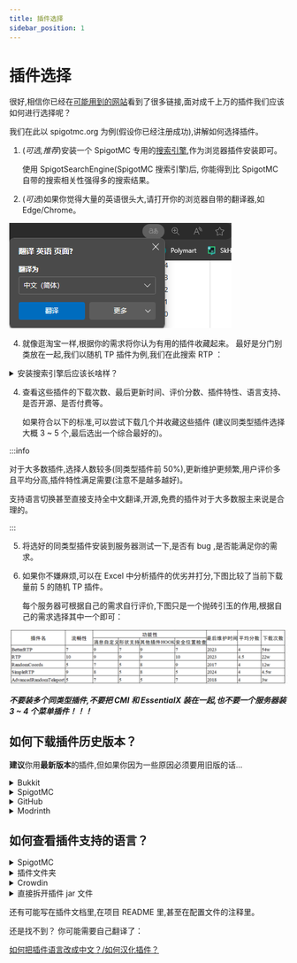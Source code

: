 ```yaml
---
title: 插件选择
sidebar_position: 1
---
```


# 插件选择

很好,相信你已经在[可能用到的网站](/docs-java/preparation/websites.md)看到了很多链接,面对成千上万的插件我们应该如何进行选择呢？

我们在此以 spigotmc.org 为例(假设你已经注册成功),讲解如何选择插件。

1. (_可选,推荐_)安装一个 SpigotMC 专用的[搜索引擎](https://fof1092.de/Plugins/SSE/Redirect/),作为浏览器插件安装即可。

   使用 SpigotSearchEngine(SpigotMC 搜索引擎)后, 你能得到比 SpigotMC 自带的搜索相关性强得多的搜索结果。

2. (_可选_)如果你觉得大量的英语很头大,请打开你的浏览器自带的翻译器,如 Edge/Chrome。

![](_images/概览/浏览器翻译.png)

4. 就像逛淘宝一样,根据你的需求将你认为有用的插件收藏起来。
   最好是分门别类放在一起,我们以随机 TP 插件为例,我们在此搜索 RTP ：

<details>
    <summary>安装搜索引擎后应该长啥样？</summary>

![](_images/概览/Spigot搜索.png)

</details>

4. 查看这些插件的下载次数、最后更新时间、评价分数、插件特性、语言支持、是否开源、是否付费等。

   如果符合以下的标准,可以尝试下载几个并收藏这些插件 (建议同类型插件选择大概 3 ~ 5 个,最后选出一个综合最好的)。

:::info

对于大多数插件,选择人数较多(同类型插件前 50%),更新维护更频繁,用户评价多且平均分高,插件特性满足需要(注意不是越多越好)。

支持语言切换甚至直接支持全中文翻译,开源,免费的插件对于大多数服主来说是合理的。

:::

5. 将选好的同类型插件安装到服务器测试一下,是否有 bug ,是否能满足你的需求。

6. 如果你不嫌麻烦,可以在 Excel 中分析插件的优劣并打分,下图比较了当前下载量前 5 的随机 TP 插件。

   每个服务器可根据自己的需求自行评价,下图只是一个抛砖引玉的作用,根据自己的需求选择其中一个即可：

![](_images/概览/同类插件评分选择.png)

**_不要装多个同类型插件,不要把 CMI 和 EssentialX 装在一起,也不要一个服务器装 3 ~ 4 个菜单插件！！！_**

## 如何下载插件历史版本？

**建议**你用**最新版本**的插件,但如果你因为一些原因必须要用旧版的话...

<details>
    <summary>Bukkit</summary>

![](_images/概览/历史版本-bukkit-1.png)

点击左侧文字可以查看详细内容：

![](_images/概览/历史版本-bukkit-2.png)

这里是更新日志：

![](_images/概览/历史版本-bukkit-3.png)

</details>

<details>
    <summary>SpigotMC</summary>

![](_images/概览/历史版本-spigotmc.png)

</details>

<details>
    <summary>GitHub</summary>

在 Releases 中往下翻：

![](_images/概览/历史版本-GitHub-1.png)

或者这样子：

![](_images/概览/历史版本-GitHub-2.png)

![](_images/概览/历史版本-GitHub-3.png)

</details>

<details>
    <summary>Modrinth</summary>

![](_images/概览/历史版本-modrinth.png)

</details>

## 如何查看插件支持的语言？

<details>
    <summary>SpigotMC</summary>

![](_images/概览/查看语言-spigotmc.png)

</details>

<details>
    <summary>插件文件夹</summary>

插件文件夹中有类似 Language、 lang、 locale 之类的文件夹(或其他东西？)：

![](_images/概览/查看语言-1.png)

请寻找 zhcn、 zh-cn、 zh-CN、 chinese 等字眼：

![](_images/概览/查看语言-2.png)

然后一般要去插件配置文件(多数为 config.yml) 把语言改成这里的文件名 (此处为 zh_cn)。

</details>

<details>
    <summary>Crowdin</summary>

比如 https://www.spigotmc.org/resources/simpleclans.71242/,我们可以看到,语言那里给了个[链接](https://crowdin.com/project/simpleclans)：

![](_images/概览/查看语言-crowdin.png)

看到有 Chinese Simplified、 chinese、 zh_cn、 zh_CN 之类的字眼就行。

</details>

<details>
    <summary>直接拆开插件 jar 文件</summary>

比如 SkinsRestorer。

如果我们在插件文件夹找不到语言文件夹,可以直接用解压缩软件打开 jar 包：

![](_images/概览/查看语言-拆开jar.png)

</details>

还有可能写在插件文档里,在项目 README 里,甚至在配置文件的注释里。

还是找不到？ 你可能需要自己翻译了：

[如何把插件语言改成中文？/如何汉化插件？](/docs-java/process/plugin/config.md#如何汉化插件)
